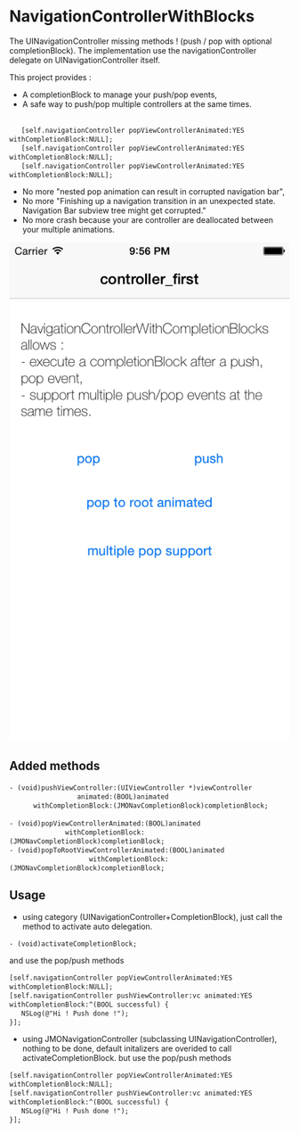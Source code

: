 NavigationControllerWithBlocks
==============================

The UINavigationController missing methods ! (push / pop with optional completionBlock). 
The implementation use the navigationController delegate on UINavigationController itself.


This project provides : 
* A completionBlock to manage your push/pop events,
* A safe way to push/pop multiple controllers at the same times.
```objc

   [self.navigationController popViewControllerAnimated:YES withCompletionBlock:NULL];
   [self.navigationController popViewControllerAnimated:YES withCompletionBlock:NULL];
   [self.navigationController popViewControllerAnimated:YES withCompletionBlock:NULL];
```
* No more "nested pop animation can result in corrupted navigation bar", 
* No more "Finishing up a navigation transition in an unexpected state. Navigation Bar subview tree might get corrupted."
* No more crash because your are controller are deallocated between your multiple animations.

![Image](./screenshots/demo.png)

Added methods 
---------------------------------------------------

```objc
- (void)pushViewController:(UIViewController *)viewController 
                 animated:(BOOL)animated 
      withCompletionBlock:(JMONavCompletionBlock)completionBlock;

- (void)popViewControllerAnimated:(BOOL)animated 
              withCompletionBlock:(JMONavCompletionBlock)completionBlock;
- (void)popToRootViewControllerAnimated:(BOOL)animated
                    withCompletionBlock:(JMONavCompletionBlock)completionBlock;
```

Usage
-------------------------------------------------------------
* using category (UINavigationController+CompletionBlock), just call the method to activate auto delegation.
```objc
- (void)activateCompletionBlock;
```
and use the pop/push methods 
```objc
[self.navigationController popViewControllerAnimated:YES withCompletionBlock:NULL];
[self.navigationController pushViewController:vc animated:YES withCompletionBlock:^(BOOL successful) {
   NSLog(@"Hi ! Push done !");
}];
```

* using JMONavigationController (subclassing UINavigationController), nothing to be done, default initalizers are overided to call activateCompletionBlock.
but use the pop/push methods 
```objc
[self.navigationController popViewControllerAnimated:YES withCompletionBlock:NULL];
[self.navigationController pushViewController:vc animated:YES withCompletionBlock:^(BOOL successful) {
   NSLog(@"Hi ! Push done !");
}];
```

